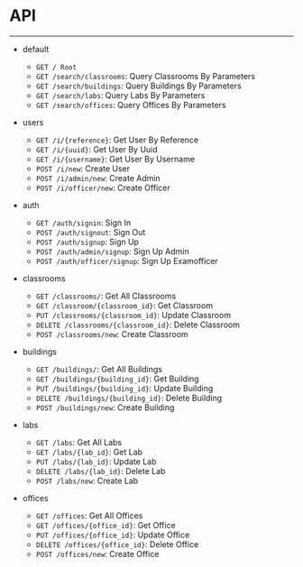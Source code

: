 # API

**********************************************************************************

- default

  - `GET / Root`
  - `GET /search/classrooms`: Query Classrooms By Parameters
  - `GET /search/buildings`: Query Buildings By Parameters
  - `GET /search/labs`: Query Labs By Parameters
  - `GET /search/offices`: Query Offices By Parameters

- users

  - `GET /i/{reference}`: Get User By Reference
  - `GET /i/{uuid}`: Get User By Uuid
  - `GET /i/{username}`: Get User By Username
  - `POST /i/new`: Create User
  - `POST /i/admin/new`: Create Admin
  - `POST /i/officer/new`: Create Officer

- auth

  - `GET /auth/signin`: Sign In
  - `POST /auth/signout`: Sign Out
  - `POST /auth/signup`: Sign Up
  - `POST /auth/admin/signup`: Sign Up Admin
  - `POST /auth/officer/signup`: Sign Up Examofficer

- classrooms

  - `GET /classrooms/`: Get All Classrooms
  - `GET /classroom/{classroom_id}`: Get Classroom
  - `PUT /classrooms/{classroom_id}`: Update Classroom
  - `DELETE /classrooms/{classroom_id}`: Delete Classroom
  - `POST /classrooms/new`: Create Classroom

- buildings

  - `GET /buildings/`: Get All Buildings
  - `GET /buildings/{building_id}`: Get Building
  - `PUT /buildings/{building_id}`: Update Building
  - `DELETE /buildings/{building_id}`: Delete Building
  - `POST /buildings/new`: Create Building

- labs

  - `GET /labs`: Get All Labs
  - `GET /labs/{lab_id}`: Get Lab
  - `PUT /labs/{lab_id}`: Update Lab
  - `DELETE /labs/{lab_id}`: Delete Lab
  - `POST /labs/new`: Create Lab

- offices

  - `GET /offices`: Get All Offices
  - `GET /offices/{office_id}`: Get Office
  - `PUT /offices/{office_id}`: Update Office
  - `DELETE /offices/{office_id}`: Delete Office
  - `POST /offices/new`: Create Office
